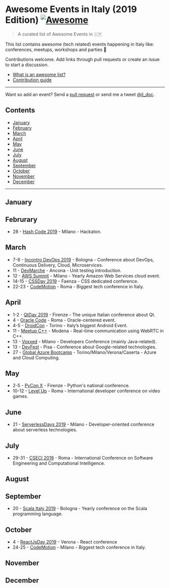 # Awesome Events in Italy (2019 Edition) [![Awesome](https://awesome.re/badge.svg)](https://awesome.re)

> A curated list of Awesome Events in 🇮🇹

This list contains awesome (tech related) events happening in Italy like: conferences, meetups, workshops and parties 🎉 

Contributions welcome. Add links through pull requests or create an issue to start a discussion.
- [What is an awesome list?](https://github.com/sindresorhus/awesome)
- [Contribution guide](contributing.md)

---

Want so add an event? Send a [pull request](contributing.md) or send me a tweet [@il_doc](https://twitter.com/il_doc).

## Contents
- [January](#january)
- [February](#february)
- [March](#march)
- [April](#april)
- [May](#may)
- [June](#june)
- [July](#july)
- [August](#august)
- [September](#september)
- [October](#october)
- [November](#november)
- [December](#december)

---

## January

## Februrary
- 28 - [Hash Code 2019](https://www.meetup.com/GDG-Milano/events/258304715/) - Milano - Hackaton.

## March
- 7-8 - [Incontro DevOps 2019](https://2019.incontrodevops.it/) - Bologna - Conference about DevOps, Continuous Delivery, Cloud, Microservices. 
- 11 - [DevMarche](http://dev.marche.it/eventi/2019/03/06/introduzione-allo-unit-testing-ancona-6-marzo-2019/) - Ancona - Unit testing introduction.
- 12 - [AWS Summit](https://aws.amazon.com/it/events/summits/milan/) - Milano - Yearly Amazon Web Services cloud event.
- 14-15 - [CSSDay 2019](https://2019.cssday.it/) - Faenza - CSS dedicated conference.
- 22-23 - [CodeMotion](https://events.codemotion.com/conferences/rome/2019/) - Roma - Biggest tech conference in Italy.

## April
- 1-2 - [QtDay 2019](https://www.qtday.it/) - Firenze - The unique Italian conference about Qt.
- 4 - [Oracle Code](https://developer.oracle.com/code/rome-april-2019) - Roma - Oracle-centered event.
- 4-5 - [DroidCon](https://it.droidcon.com/2019/it) - Torino - Italy’s biggest Android Event.
- 11 - [Meetup C++](https://conoscerelinux.org/courses/meetupcpp_apr19/) - Modena - Real-time communication using WebRTC in C++.
- 13 - [Voxxed](https://voxxeddays.com/milan/) - Milano - Developers Conference (mainly Java-related).
- 13 - [DevFest](https://devfest.gdgpisa.it/) - Pisa - Conference about Google-related technologies.
- 27 - [Global Azure Bootcamp](https://global.azurebootcamp.net/locations) - Torino/Milano/Verona/Caserta - Azure and Cloud Computing.

## May
- 2-5 - [PyCon X](https://www.pycon.it/) - Firenze - Python's national conference.
- 10-12 - [Level Up](http://www.lvlup.it/) - Roma - International developer conference on video games.

## June
- 21 - [ServerlessDays 2019](https://milan.serverlessdays.io/) - Milano - Developer-oriented conference about serverless technologies.

## July
- 29-31 - [CSECI 2019](http://www.cseci.org/) - Roma - International Conference on Software Engineering and Computational Intelligence.

## August

## September
- 20 - [Scala Italy 2019](http://2018.scala-italy.it/) - Bologna - Yearly conference on the Scala programming language.

## October
- 4 - [ReactJsDay 2019](https://www.reactjsday.it/) - Verona - React conference
- 24-25 - [CodeMotion](https://events.codemotion.com/conferences/milan/2019/) - Milano - Biggest tech conference in Italy.

## November

## December

